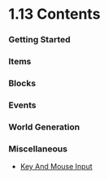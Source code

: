 # 1.13 Contents

### Getting Started

### Items

### Blocks

### Events

### World Generation

### Miscellaneous

- [Key And Mouse Input](./miscellaneous/key_mouse_input)
